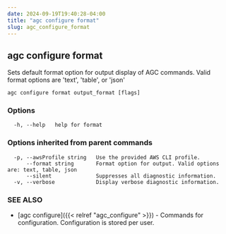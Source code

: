 ```yaml
---
date: 2024-09-19T19:40:28-04:00
title: "agc configure format"
slug: agc_configure_format
---
```

## agc configure format

Sets default format option for output display of AGC commands. Valid format options are 'text', 'table', or 'json'

```
agc configure format output_format [flags]
```

### Options

```
  -h, --help   help for format
```

### Options inherited from parent commands

```
  -p, --awsProfile string   Use the provided AWS CLI profile.
      --format string       Format option for output. Valid options are: text, table, json
      --silent              Suppresses all diagnostic information.
  -v, --verbose             Display verbose diagnostic information.
```

### SEE ALSO

* [agc configure]({{< relref "agc_configure" >}})	 - Commands for configuration.
Configuration is stored per user.

